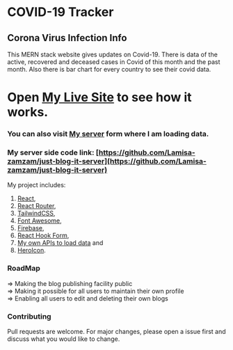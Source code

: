 # COVID-19 Tracker

## Corona Virus Infection Info

This MERN stack website gives updates on Covid-19. There is data of the active, recovered and deceased cases in Covid of this month and the past month. Also there is bar chart for every country to see their covid data.

# Open [My Live Site](https://zealous-goldberg-d44caf.netlify.app/) to see how it works.

### You can also visit [My server](https://frozen-coast-84516.herokuapp.com) form where I am loading data.

### My server side code link: [https://github.com/Lamisa-zamzam/just-blog-it-server](https://github.com/Lamisa-zamzam/just-blog-it-server)

My project includes:

1.  [React](https://reactjs.org/docs/getting-started.html),
2.  [React Router](https://reactrouter.com/),
3.  [TailwindCSS](https://tailwindcss.com/),
4.  [Font Awesome](https://fontawesome.com/),
5.  [Firebase](https://firebase.google.com/docs?authuser=0),
6.  [React Hook Form](https://react-hook-form.com/),
7.  [My own APIs to load data](https://frozen-coast-84516.herokuapp.com) and
8.  [HeroIcon](https://heroicons.dev/).

### RoadMap

=> Making the blog publishing facility public\
=> Making it possible for all users to maintain their own profile\
=> Enabling all users to edit and deleting their own blogs

### Contributing

Pull requests are welcome. For major changes, please open a issue first and discuss what you would like to change.
